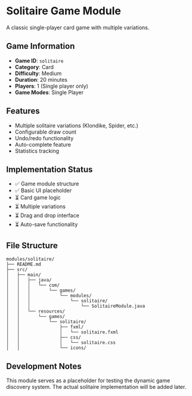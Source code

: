 # Solitaire Game Module

A classic single-player card game with multiple variations.

## Game Information

- **Game ID**: `solitaire`
- **Category**: Card
- **Difficulty**: Medium
- **Duration**: 20 minutes
- **Players**: 1 (Single player only)
- **Game Modes**: Single Player

## Features

- Multiple solitaire variations (Klondike, Spider, etc.)
- Configurable draw count
- Undo/redo functionality
- Auto-complete feature
- Statistics tracking

## Implementation Status

- ✅ Game module structure
- ✅ Basic UI placeholder
- ⏳ Card game logic
- ⏳ Multiple variations
- ⏳ Drag and drop interface
- ⏳ Auto-save functionality

## File Structure

```
modules/solitaire/
├── README.md
├── src/
│   ├── main/
│   │   ├── java/
│   │   │   └── com/
│   │   │       └── games/
│   │   │           └── modules/
│   │   │               └── solitaire/
│   │   │                   └── SolitaireModule.java
│   │   └── resources/
│   │       └── games/
│   │           └── solitaire/
│   │               ├── fxml/
│   │               │   └── solitaire.fxml
│   │               ├── css/
│   │               │   └── solitaire.css
│   │               └── icons/
```

## Development Notes

This module serves as a placeholder for testing the dynamic game discovery system. The actual solitaire implementation will be added later. 